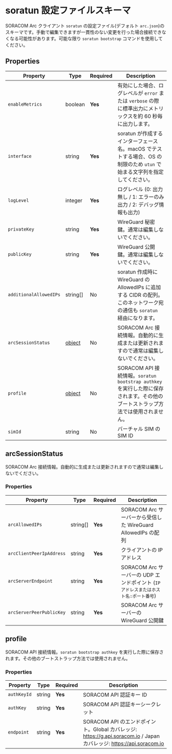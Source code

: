 # soratun 設定ファイルスキーマ

SORACOM Arc クライアント `soratun` の設定ファイル(デフォルト `arc.json`)のスキーマです。手動で編集できますが一貫性のない変更を行った場合接続できなくなる可能性があります。可能な限り `soratun bootstrap` コマンドを使用してください。

## Properties

| Property               | Type                        | Required | Description                                                                                                                    |
|------------------------|-----------------------------|----------|--------------------------------------------------------------------------------------------------------------------------------|
| `enableMetrics`        | boolean                     | **Yes**  | 有効にした場合、ログレベルが `error` または `verbose` の際に標準出力にメトリックスを約 60 秒毎に出力します。                   |
| `interface`            | string                      | **Yes**  | soratun が作成するインターフェース名。macOS でテストする場合、OS の制限のため `utun` で始まる文字列を指定してください。        |
| `logLevel`             | integer                     | **Yes**  | ログレベル (0: 出力無し / 1: エラーのみ出力 / 2: デバッグ情報も出力)                                                           |
| `privateKey`           | string                      | **Yes**  | WireGuard 秘密鍵。通常は編集しないでください。                                                                                 |
| `publicKey`            | string                      | **Yes**  | WireGuard 公開鍵。通常は編集しないでください。                                                                                 |
| `additionalAllowedIPs` | string[]                    | No       | soratun 作成時に WireGuard の AllowedIPs に追加する CIDR の配列。このネットワーク宛の通信も `soratun` 経由になります。         |
| `arcSessionStatus`     | [object](#arcsessionstatus) | No       | SORACOM Arc 接続情報。自動的に生成または更新されますので通常は編集しないでください。                                           |
| `profile`              | [object](#profile)          | No       | SORACOM API 接続情報。`soratun bootstrap authkey` を実行した際に保存されます。その他のブートストラップ方法では使用されません。 |
| `simId`                | string                      | No       | バーチャル SIM の SIM ID                                                                                                       |

## arcSessionStatus

SORACOM Arc 接続情報。自動的に生成または更新されますので通常は編集しないでください。

### Properties

| Property                 | Type     | Required | Description                                                                        |
|--------------------------|----------|----------|------------------------------------------------------------------------------------|
| `arcAllowedIPs`          | string[] | **Yes**  | SORACOM Arc サーバーから受信した WireGuard AllowedIPs の配列                       |
| `arcClientPeerIpAddress` | string   | **Yes**  | クライアントの IP アドレス                                                         |
| `arcServerEndpoint`      | string   | **Yes**  | SORACOM Arc サーバーの UDP エンドポイント (`IP アドレスまたはホスト名:ポート番号`) |
| `arcServerPeerPublicKey` | string   | **Yes**  | SORACOM Arc サーバーの WireGuard 公開鍵                                            |

## profile

SORACOM API 接続情報。`soratun bootstrap authkey` を実行した際に保存されます。その他のブートストラップ方法では使用されません。

### Properties

| Property    | Type   | Required | Description                                                                                                          |
|-------------|--------|----------|----------------------------------------------------------------------------------------------------------------------|
| `authKeyId` | string | **Yes**  | SORACOM API 認証キー ID                                                                                              |
| `authKey`   | string | **Yes**  | SORACOM API 認証キーシークレット                                                                                     |
| `endpoint`  | string | **Yes**  | SORACOM API のエンドポイント。Global カバレッジ: https://g.api.soracom.io / Japan カバレッジ: https://api.soracom.io |

